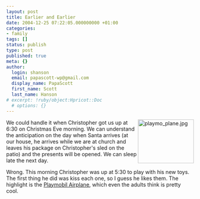 ```yaml
---
layout: post
title: Earlier and Earlier
date: 2004-12-25 07:22:05.000000000 +01:00
categories:
- family
tags: []
status: publish
type: post
published: true
meta: {}
author:
  login: shanson
  email: papascott-wp@gmail.com
  display_name: PapaScott
  first_name: Scott
  last_name: Hanson
# excerpt: !ruby/object:Hpricot::Doc
  # options: {}
---
```

<p><a href="http://store.playmobilusa.com/is-bin/INTERSHOP.enfinity/eCS/Store/en/-/USD/PM_DisplayProductInformation-Start;sid=fczBM3YGcUPBIjfLe63NFbg0OnNIO01W6-U=?ProductSKU=3185&CategoryName=US_storefront&PLS=0#"><img alt="playmo_plane.jpg" src="http://www.papascott.de/archives/fotos/playmo_plane.jpg" width="150" height="118" border="0" align="right" /></a> We could handle it when Christopher got us up at 6:30 on Christmas Eve morning. We can understand the anticipation on the day when Santa arrives (at our house, he arrives while we are at church and leaves his package on Christopher's sled on the patio) and the presents will be opened. We can sleep late the next day.</p>
<p>Wrong. This morning Christopher was up at 5:30 to play with his new toys. The first thing he did was kiss each one, so I guess he likes them. The highlight is the <a href="http://http://store.playmobilusa.com/is-bin/INTERSHOP.enfinity/eCS/Store/en/-/USD/PM_DisplayProductInformation-Start;sid=fczBM3YGcUPBIjfLe63NFbg0OnNIO01W6-U=?ProductSKU=3185&CategoryName=US_storefront&PLS=0#">Playmobil Airplane</a>, which even the adults think is pretty cool.</p>
